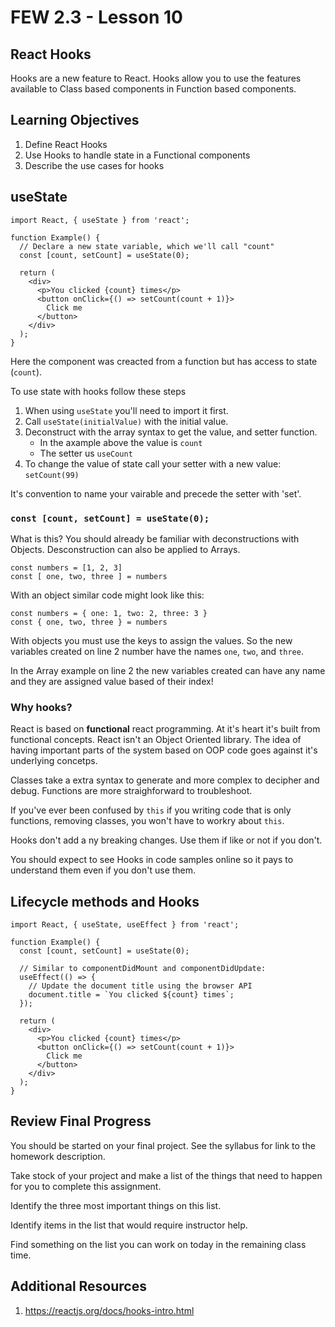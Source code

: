 # FEW 2.3 - Lesson 10

## React Hooks

Hooks are a new feature to React. Hooks allow you to use the features available to Class based components in Function based components. 

## Learning Objectives

1. Define React Hooks 
1. Use Hooks to handle state in a Functional components
1. Describe the use cases for hooks

## useState 

```JS
import React, { useState } from 'react';

function Example() {
  // Declare a new state variable, which we'll call "count"
  const [count, setCount] = useState(0);

  return (
    <div>
      <p>You clicked {count} times</p>
      <button onClick={() => setCount(count + 1)}>
        Click me
      </button>
    </div>
  );
}
```

Here the component was creacted from a function but has access to state (`count`). 

To use state with hooks follow these steps

1. When using `useState` you'll need to import it first. 
1. Call `useState(initialValue)` with the initial value. 
1. Deconstruct with the array syntax to get the value, and setter function. 
    - In the axample above the value is `count`
    - The setter us `useCount`
1. To change the value of state call your setter with a new value: `setCount(99)`

It's convention to name your vairable and precede the setter with 'set'. 

### `const [count, setCount] = useState(0);`

What is this? You should already be familiar with deconstructions with Objects. Desconstruction can also be applied to Arrays. 

```JS 
const numbers = [1, 2, 3]
const [ one, two, three ] = numbers
```

With an object similar code might look like this: 

```JS 
const numbers = { one: 1, two: 2, three: 3 }
const { one, two, three } = numbers
```

With objects you must use the keys to assign the values. So the new variables created on line 2 number have the names `one`, `two`, and `three`. 

In the Array example on line 2 the new variables created can have any name and they are assigned value based of their index!

### Why hooks? 

React is based on **functional** react programming. At it's heart it's built from functional concepts. React isn't an Object Oriented library. The idea of having important parts of the system based on OOP code goes against it's underlying concetps. 

Classes take a extra syntax to generate and more complex to decipher and debug. Functions are more straighforward to troubleshoot. 

If you've ever been confused by `this` if you writing code that is only functions, removing classes, you won't have to workry about `this`.

Hooks don't add a ny breaking changes. Use them if like or not if you don't. 

You should expect to see Hooks in code samples online so it pays to understand them even if you don't use them. 

## Lifecycle methods and Hooks 

```JS
import React, { useState, useEffect } from 'react';

function Example() {
  const [count, setCount] = useState(0);

  // Similar to componentDidMount and componentDidUpdate:
  useEffect(() => {
    // Update the document title using the browser API
    document.title = `You clicked ${count} times`;
  });

  return (
    <div>
      <p>You clicked {count} times</p>
      <button onClick={() => setCount(count + 1)}>
        Click me
      </button>
    </div>
  );
}
```

## Review Final Progress

You should be started on your final project. See the syllabus for link to the homework description. 

Take stock of your project and make a list of the things that need to happen for you to complete this assignment. 

Identify the three most important things on this list. 

Identify items in the list that would require instructor help. 

Find something on the list you can work on today in the remaining class time. 

## Additional Resources

1. https://reactjs.org/docs/hooks-intro.html
